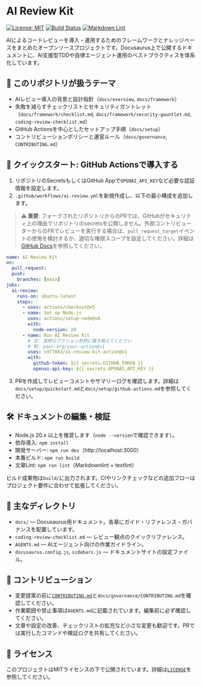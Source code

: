 # AI Review Kit

[![License: MIT](https://img.shields.io/badge/License-MIT-yellow.svg)](https://opensource.org/licenses/MIT)
[![Build Status](https://github.com/s977043/ai-review-kit/actions/workflows/build.yml/badge.svg)](https://github.com/s977043/ai-review-kit/actions/workflows/build.yml)
[![Markdown Lint](https://github.com/s977043/ai-review-kit/actions/workflows/markdownlint.yml/badge.svg)](https://github.com/s977043/ai-review-kit/actions/workflows/markdownlint.yml)

AIによるコードレビューを導入・運用するためのフレームワークとナレッジベースをまとめたオープンソースプロジェクトです。Docusaurus上で公開するドキュメントに、AI支援型TDDや自律エージェント運用のベストプラクティスを体系化しています。

## 📘 このリポジトリが扱うテーマ

- AIレビュー導入の背景と設計指針（`docs/overview`, `docs/framework`）
- 失敗を減らすチェックリストとセキュリティガントレット（`docs/framework/checklist.md`, `docs/framework/security-gauntlet.md`, `coding-review-checklist.md`）
- GitHub Actionsを中心としたセットアップ手順（`docs/setup`）
- コントリビューションポリシーと運営ルール（`docs/governance`, `CONTRIBUTING.md`）

## 🚀 クイックスタート: GitHub Actionsで導入する

1. リポジトリのSecretsもしくはGitHub Appで`OPENAI_API_KEY`など必要な認証情報を設定します。
2. `.github/workflows/ai-review.yml`を新規作成し、以下の最小構成を追加します。

> **⚠️ 重要**: フォークされたリポジトリからのPRでは、GitHubがセキュリティ上の理由でリポジトリのsecretsを公開しません。外部コントリビューターからのPRでレビューを実行する場合は、`pull_request_target`イベントの使用を検討するか、適切な権限スコープを設定してください。詳細は[GitHub Docs](https://docs.github.com/en/actions/security-guides/security-hardening-for-github-actions)を参照してください。

```yaml
name: AI Review Kit
on:
  pull_request:
  push:
    branches: [main]
jobs:
  ai-review:
    runs-on: ubuntu-latest
    steps:
      - uses: actions/checkout@v5
      - name: Set up Node.js
        uses: actions/setup-node@v6
        with:
          node-version: 20
      - name: Run AI Review Kit
        # 注: 実際のアクション参照に置き換えてください
        # 例: your-org/your-action@v1
        uses: s977043/ai-review-kit-action@v1
        with:
          github-token: ${{ secrets.GITHUB_TOKEN }}
          openai-api-key: ${{ secrets.OPENAI_API_KEY }}
```

3. PRを作成してレビューコメントやサマリーログを確認します。詳細は`docs/setup/quickstart.md`と`docs/setup/github-actions.md`を参照してください。

## 🛠️ ドキュメントの編集・検証

- Node.js 20.x 以上を推奨します（`node --version`で確認できます）。
- 依存導入: `npm install`
- 開発サーバー: `npm run dev`（http://localhost:3000）
- 本番ビルド: `npm run build`
- 文章Lint: `npm run lint`（Markdownlint + textlint）

ビルド成果物は`build/`に出力されます。CIやリンクチェックなどの追加フローはプロジェクト要件に合わせて拡張してください。

## 📁 主なディレクトリ

- `docs/` — Docusaurus用ドキュメント。各章にガイド・リファレンス・ガバナンスを配置しています。
- `coding-review-checklist.md` — レビュー観点のクイックリファレンス。
- `AGENTS.md` — AIエージェント向けの作業ガイドライン。
- `docusaurus.config.js`, `sidebars.js` — ドキュメントサイトの設定ファイル。

## 🤝 コントリビューション

- 変更提案の前に[`CONTRIBUTING.md`](CONTRIBUTING.md)と`docs/governance/CONTRIBUTING.md`を確認してください。
- 作業範囲や禁止事項は`AGENTS.md`に記載されています。編集前に必ず確認してください。
- 文章や設定の改善、チェックリストの拡充など小さな変更も歓迎です。PRでは実行したコマンドや検証ログを共有してください。

## 📜 ライセンス

このプロジェクトはMITライセンスの下で公開されています。詳細は[`LICENSE`](LICENSE)を参照してください。
